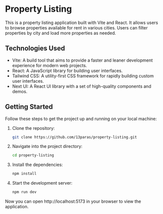 
# Property Listing

This is a property listing application built with Vite and React. It allows users to browse properties available for rent in various cities. Users can filter properties by city and load more properties as needed.

## Technologies Used

- Vite: A build tool that aims to provide a faster and leaner development experience for modern web projects.
- React: A JavaScript library for building user interfaces.
- Tailwind CSS: A utility-first CSS framework for rapidly building custom user interfaces.
- Next UI: A React UI library with a set of high-quality components and demos.

## Getting Started

Follow these steps to get the project up and running on your local machine:

1. Clone the repository:

    ```bash
    git clone https://github.com/13paras/property-listing.git
    ```

2. Navigate into the project directory:

    ```bash
    cd property-listing
    ```

3. Install the dependencies:

    ```bash
    npm install
    ```

4. Start the development server:

    ```bash
    npm run dev
    ```

Now you can open http://localhost:5173 in your browser to view the application.

